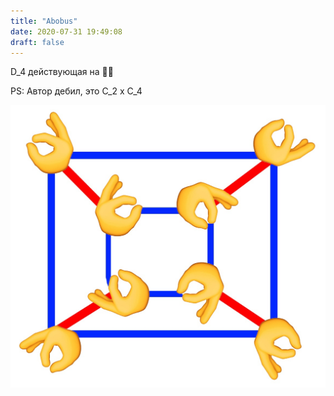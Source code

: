 ```yaml
---
title: "Abobus"
date: 2020-07-31 19:49:08
draft: false
---
```


D_4 действующая на 👌🏻

PS: Автор дебил, это C_2 x C_4

![](/img/vk/eE3z77jBV6U.jpg)
